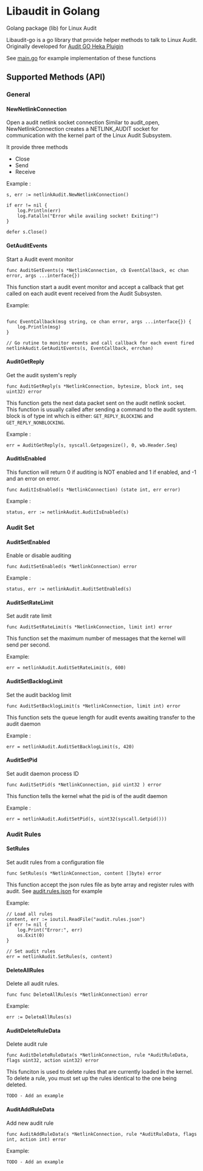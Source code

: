 # Libaudit in Golang
Golang package (lib) for Linux Audit

Libaudit-go is a go library that provide helper methods to talk to Linux Audit.
Originally developed for [Audit GO Heka Pluigin](https://github.com/mozilla/audit-go) 

See [main.go](https://github.com/mozilla/audit-go/blob/master/main.go#L26) for example implementation of these functions

## Supported Methods (API)

### General 


#### NewNetlinkConnection 
Open a audit netlink socket connection
Similar to audit_open, NewNetlinkConnection  creates a NETLINK_AUDIT socket for communication with the kernel part of the Linux Audit Subsystem.

It provide three methods

* Close 
* Send
* Receive

Example : 

    s, err := netlinkAudit.NewNetlinkConnection()

    if err != nil {
        log.Println(err)
	    log.Fatalln("Error while availing socket! Exiting!")
    } 

    defer s.Close()

#### GetAuditEvents

Start a Audit event monitor

```
func AuditGetEvents(s *NetlinkConnection, cb EventCallback, ec chan error, args ...interface{})
```

This function start a audit event monitor and accept a callback that get called on each audit event received  from the Audit Subsysten.

Example:

```golang

func EventCallback(msg string, ce chan error, args ...interface{}) {
	log.Println(msg)
}

// Go rutine to monitor events and call callback for each event fired
netlinkAudit.GetAuditEvents(s, EventCallback, errchan)
```



#### AuditGetReply

Get the audit system's reply

```
func AuditGetReply(s *NetlinkConnection, bytesize, block int, seq uint32) error
```

This function gets the next data packet sent on the audit netlink socket. This function is usually called after sending a command to the audit system. block is of type int which is either: ```GET_REPLY_BLOCKING``` and ```GET_REPLY_NONBLOCKING```.

Example :

```
err = AuditGetReply(s, syscall.Getpagesize(), 0, wb.Header.Seq)
```

#### AuditIsEnabled

This function will return 0 if auditing is NOT enabled and 1 if enabled, and -1 and an error on error.

```
func AuditIsEnabled(s *NetlinkConnection) (state int, err error)
```

Example :

```
status, err := netlinkAudit.AuditIsEnabled(s)
```


### Audit Set

#### AuditSetEnabled

Enable or disable auditing

```
func AuditSetEnabled(s *NetlinkConnection) error
```

Example : 

```
status, err := netlinkAudit.AuditSetEnabled(s)
```



#### AuditSetRateLimit

Set audit rate limit

```
func AuditSetRateLimit(s *NetlinkConnection, limit int) error
```

This function set the maximum number of messages that the kernel will send per second.

Example:

```
err = netlinkAudit.AuditSetRateLimit(s, 600)
```

#### AuditSetBacklogLimit

Set the audit backlog limit

```
func AuditSetBacklogLimit(s *NetlinkConnection, limit int) error
```

This function sets the queue length for audit events awaiting transfer to the audit daemon


Example :
```
err = netlinkAudit.AuditSetBacklogLimit(s, 420)
```

#### AuditSetPid

Set audit daemon process ID


```
func AuditSetPid(s *NetlinkConnection, pid uint32 ) error 
```

This function tells the kernel what the pid is of the audit daemon


Example :
```
err = netlinkAudit.AuditSetPid(s, uint32(syscall.Getpid()))
```

### Audit Rules

#### SetRules

Set audit rules from a configuration file

```
func SetRules(s *NetlinkConnection, content []byte) error
```

This function accept the json rules file as byte array and register rules with audit.
See [audit.rules.json](https://github.com/mozilla/audit-go/blob/master/audit.rules.json) for example

Example:

```golang
// Load all rules
content, err := ioutil.ReadFile("audit.rules.json")
if err != nil {
	log.Print("Error:", err)
	os.Exit(0)
}

// Set audit rules
err = netlinkAudit.SetRules(s, content)
```


#### DeleteAllRules

Delete all audit rules.

```
func func DeleteAllRules(s *NetlinkConnection) error
```
Example:

```
err := DeleteAllRules(s)
```

#### AuditDeleteRuleData

Delete audit rule

```
func AuditDeleteRuleData(s *NetlinkConnection, rule *AuditRuleData, flags uint32, action uint32) error
```

This funciton is used to delete rules that are currently loaded in the kernel. To delete a rule, you must set up the rules identical to the one being deleted. 

```
TODO - Add an example
```

#### AuditAddRuleData

Add new audit rule

```
func AuditAddRuleData(s *NetlinkConnection, rule *AuditRuleData, flags int, action int) error
```

Example:
```
TODO - Add an example
```




